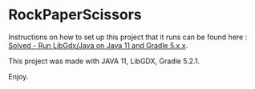 # RockPaperScissors

Instructions on how to set up this project that it runs can be found here :  [Solved - Run LibGdx/Java on Java 11 and Gradle 5.x.x](http://www.java-gaming.org/topics/solved-run-libgdx-java-on-java-11-and-gradle-5-x-x/38881/msg/371081/view/topicseen.html#msg371081).

This project was made with JAVA 11, LibGDX, Gradle 5.2.1.

Enjoy.


